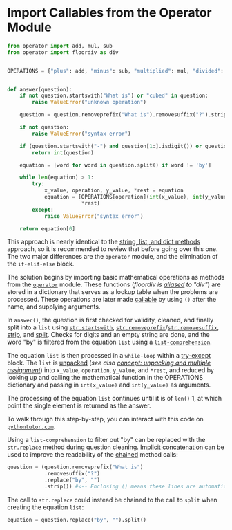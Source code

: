 # Import Callables from the Operator Module


```python
from operator import add, mul, sub
from operator import floordiv as div


OPERATIONS = {"plus": add, "minus": sub, "multiplied": mul, "divided": div}


def answer(question):
    if not question.startswith("What is") or "cubed" in question:
        raise ValueError("unknown operation")

    question = question.removeprefix("What is").removesuffix("?").strip()

    if not question:
        raise ValueError("syntax error")

    if (question.startswith("-") and question[1:].isdigit()) or question.isdigit():
        return int(question)

    equation = [word for word in question.split() if word != 'by']

    while len(equation) > 1:
        try:
            x_value, operation, y_value, *rest = equation
            equation = [OPERATIONS[operation](int(x_value), int(y_value)),
                        *rest]
        except:
            raise ValueError("syntax error")

    return equation[0]
```


This approach is nearly identical to the [string, list, and dict methods][approach-string-list-and-dict-methods] approach, so it is recommended to review that before going over this one.
The two major differences are the `operator` module, and the elimination of the `if-elif-else` block.


The solution begins by importing basic mathematical operations as methods from the [`operator`][operator] module.
These functions (_floordiv is [aliased][aliasing] to "div"_) are stored in a dictionary that serves as a lookup table when the problems are processed.
These operations are later made [callable][callable] by using `()` after the name, and supplying arguments.


In `answer()`, the question is first checked for validity, cleaned, and finally split into a `list` using [`str.startswith`][startswith], [`str.removeprefix`][removeprefix]/[`str.removesuffix`][removesuffix], [strip][strip], and [split][split].
Checks for digits and an empty string are done, and the word "by" is filtered from the equation `list` using a [`list-comprehension`][list-comprehension].


The equation `list` is then processed in a `while-loop` within a [try-except][handling-exceptions] block.
The `list` is [unpacked][unpacking] (_see also  [concept: unpacking and multiple assignment](/tracks/python/concepts/unpacking-and-multiple-assignment)_) into `x_value`, `operation`, `y_value`, and `*rest`, and reduced by looking up and calling the mathematical function in the OPERATIONS dictionary and passing in `int(x_value)` and `int(y_value)` as arguments.


The processing of the equation `list` continues until it is of `len()` 1, at which point the single element is returned as the answer.


To walk through this step-by-step, you can interact with this code on [`pythontutor.com`][pythontutor].


Using a `list-comprehension` to filter out "by" can be replaced with the [`str.replace`][str-replace] method during question cleaning.
[Implicit concatenation][implicit-concatenation] can be used to improve the readability of the [chained][chaining-method-calls] method calls:


```python
question = (question.removeprefix("What is")
            .removesuffix("?")
            .replace("by", "")
            .strip()) #<-- Enclosing () means these lines are automatically joined by the interpreter.
```


The call to `str.replace` could instead be chained to the call to `split` when creating the equation `list`:


```python
equation = question.replace("by", "").split()
```

[aliasing]: https://mimo.org/glossary/python
[approach-string-list-and-dict-methods]: https://exercism.org/tracks/python/exercises/wordy/approaches/string-list-and-dict-methods
[callable]: https://treyhunner.com/2019/04/is-it-a-class-or-a-function-its-a-callable/
[chaining-method-calls]: https://nikhilakki.in/understanding-method-chaining-in-python
[handling-exceptions]: https://docs.python.org/3.11/tutorial/errors.html#handling-exceptions
[implicit-concatenation]: https://docs.python.org/3/reference/lexical_analysis.html#implicit-line-joining
[list-comprehension]: https://docs.python.org/3/tutorial/datastructures.html#list-comprehensions
[operator]: https://docs.python.org/3/library/operator.html#module-operator
[pythontutor]: https://pythontutor.com/render.html#code=from%20operator%20import%20add,%20mul,%20sub%0Afrom%20operator%20import%20floordiv%20as%20div%0A%0AOPERATIONS%20%3D%20%7B%22plus%22%3A%20add,%20%22minus%22%3A%20sub,%20%22multiplied%22%3A%20mul,%20%22divided%22%3A%20div%7D%0A%0Adef%20answer%28question%29%3A%0A%20%20%20%20if%20not%20question.startswith%28%22What%20is%22%29%20or%20%22cubed%22%20in%20question%3A%0A%20%20%20%20%20%20%20%20raise%20ValueError%28%22unknown%20operation%22%29%0A%20%20%20%20%0A%20%20%20%20question%20%3D%20question.removeprefix%28%22What%20is%22%29.removesuffix%28%22%3F%22%29.strip%28%29%0A%0A%20%20%20%20if%20question.isdigit%28%29%3A%20%0A%20%20%20%20%20%20%20%20return%20int%28question%29%0A%20%20%20%20%0A%20%20%20%20if%20not%20question%3A%20%0A%20%20%20%20%20%20%20%20raise%20ValueError%28%22syntax%20error%22%29%0A%20%20%20%20%0A%20%20%20%20equation%20%3D%20%5Bword%20for%20word%20in%20question.split%28%29%20if%20word%20!%3D%20'by'%5D%0A%20%20%20%20%0A%20%20%20%20while%20len%28equation%29%20%3E%201%3A%0A%20%20%20%20%20%20%20%20try%3A%0A%20%20%20%20%20%20%20%20%20%20%20%20x_value,%20operation,%20y_value,%20*rest%20%3D%20equation%0A%20%20%20%20%20%20%20%20%20%20%20%20equation%20%3D%20%5BOPERATIONS%5Boperation%5D%28int%28x_value%29,%20int%28y_value%29%29,%0A%20%20%20%20%20%20%20%20%20%20%20%20%20%20%20%20%20%20%20%20%20%20%20%20*rest%5D%0A%20%20%20%20%20%20%20%20except%3A%0A%20%20%20%20%20%20%20%20%20%20%20%20raise%20ValueError%28%22syntax%20error%22%29%0A%20%20%20%20%0A%20%20%20%20return%20equation%5B0%5D%0A%20%20%20%20%0Aprint%28answer%28%22What%20is%202%20plus%202%20plus%203%3F%22%29%29&cumulative=false&curInstr=0&heapPrimitives=nevernest&mode=display&origin=opt-frontend.js&py=311&rawInputLstJSON=%5B%5D&textReferences=false
[removeprefix]: https://docs.python.org/3.9/library/stdtypes.html#str.removeprefix
[removesuffix]: https://docs.python.org/3.9/library/stdtypes.html#str.removesuffix
[split]: https://docs.python.org/3.9/library/stdtypes.html#str.split
[startswith]: https://docs.python.org/3.9/library/stdtypes.html#str.startswith
[str-replace]: https://docs.python.org/3/library/stdtypes.html#str.replace
[strip]: https://docs.python.org/3.9/library/stdtypes.html#str.strip
[unpacking]: https://treyhunner.com/2018/10/asterisks-in-python-what-they-are-and-how-to-use-them/